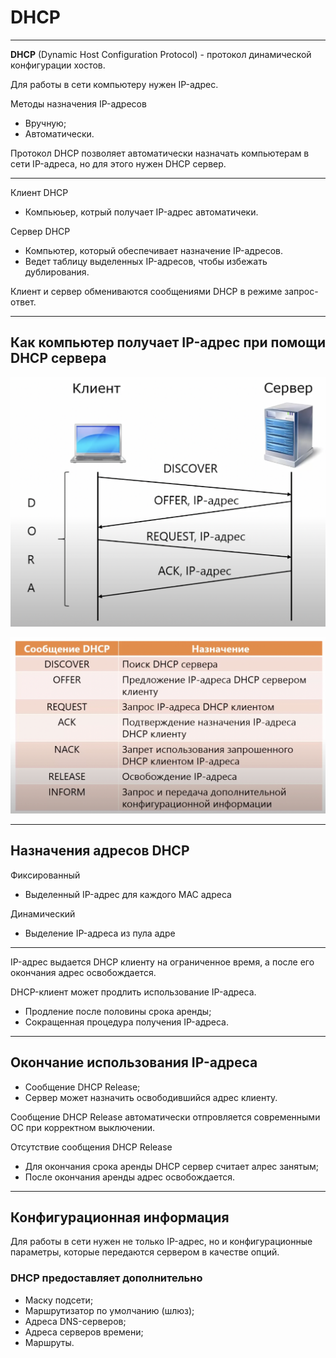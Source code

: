  

# DHCP

---

**DHCP** (Dynamic Host Configuration Protocol) - протокол динамической конфигурации хостов.

Для работы в сети компьютеру нужен IP-адрес.

Методы назначения IP-адресов

- Вручную;
- Автоматически.

Протокол DHCP позволяет автоматически назначать компьютерам в сети IP-адреса, но для этого нужен DHCP сервер. 

---

Клиент DHCP

- Компьюьер, котрый получает IP-адрес автоматичеки.

Сервер DHCP

- Компьютер, который обеспечивает назначение IP-адресов.
- Ведет таблицу выделенных IP-адресов, чтобы избежать дублирования.

Клиент и сервер обмениваются сообщениями DHCP в режиме запрос-ответ.

---

## Как компьютер получает IP-адрес при помощи DHCP сервера

![](https://github.com/v1a0/computer-science-university/blob/main/img/dhcp-dora.png)

![](https://github.com/v1a0/computer-science-university/blob/main/img/dhcp-dora-table.png)

---

## Назначения адресов DHCP

Фиксированный

- Выделенный IP-адрес для каждого MAC адреса

Динамический

- Выделение IP-адреса из пула адре

---

IP-адрес выдается DHCP клиенту на ограниченное время, а после его окончания адрес освобождается.

DHCP-клиент может продлить использование IP-адреса.

- Продление после половины срока аренды;
- Сокращенная процедура получения IP-адреса.

----

## Окончание использования IP-адреса

- Сообщение DHCP Release;
- Сервер может назначить освободившийся адрес клиенту.

Сообщение DHCP Release автоматически отпровляется современными OC при корректном выключении.

Отсутствие сообщения DHCP Release

- Для окончания срока аренды DHCP сервер считает алрес занятым;
- После окончания аренды адрес освобождается.

---

## Конфигурационная информация

Для работы в сети нужен не только IP-адрес, но и конфигурационные параметры, которые передаются сервером в качестве опций.

### DHCP предоставляет дополнительно

- Маску подсети;
- Маршрутизатор по умолчанию (шлюз);
- Адреса DNS-серверов;
- Адреса серверов времени;
- Маршруты.